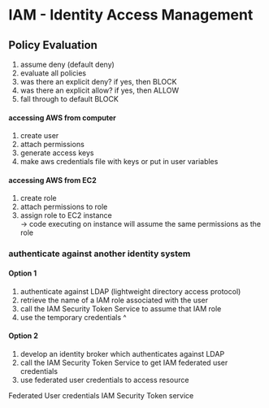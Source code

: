 # IAM - Identity Access Management

## Policy Evaluation  

1) assume deny (default deny)
2) evaluate all policies  
3) was there an explicit deny?  if yes, then BLOCK  
4) was there an explicit allow?  if yes, then ALLOW
5) fall through to default BLOCK 


#### accessing AWS from computer

1) create user  
2) attach permissions  
3) generate access keys  
4) make aws credentials file with keys or put   in user variables  


#### accessing AWS from EC2
1) create role  
2) attach permissions to role  
3) assign role to EC2 instance  
-> code executing on instance will assume the same permissions as the role

### authenticate against another identity system
#### Option 1
1) authenticate against LDAP (lightweight directory access protocol)  
2) retrieve the name of a IAM role associated with the user  
3) call the IAM Security Token Service to assume that IAM role  
4) use the temporary credentials ^  

#### Option 2
1) develop an identity broker which authenticates against LDAP  
2) call the IAM Security Token Service to get IAM federated user credentials  
3) use federated user credentials to access resource  


Federated User credentials
IAM Security Token service
